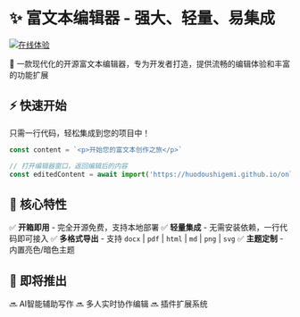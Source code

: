 # ✨ 富文本编辑器 - 强大、轻量、易集成

[![在线体验](https://img.shields.io/badge/在线体验-立即试用-blue?style=for-the-badge)](https://huodoushigemi.github.io/online-doc)

🚀 一款现代化的开源富文本编辑器，专为开发者打造，提供流畅的编辑体验和丰富的功能扩展

## ⚡ 快速开始

只需一行代码，轻松集成到您的项目中！

```js
const content = `<p>开始您的富文本创作之旅</p>`

// 打开编辑器窗口，返回编辑后的内容
const editedContent = await import('https://huodoushigemi.github.io/online-doc/function.js').then(e => e.openDoc({ content }))
```

## 🌟 核心特性

✅ **开箱即用** - 完全开源免费，支持本地部署
✅ **轻量集成** - 无需安装依赖，一行代码即可接入
✅ **多格式导出** - 支持 `docx` | `pdf` | `html` | `md` | `png` | `svg`
✅ **主题定制** - 内置亮色/暗色主题
<!-- ✅ **历史记录** - 完整的撤销/重做功能 -->

## 🚧 即将推出

🔜 AI智能辅助写作
🔜 多人实时协作编辑
🔜 插件扩展系统
